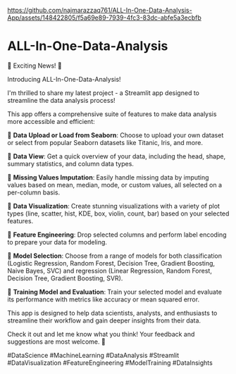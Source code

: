 


https://github.com/najmarazzaq761/ALL-In-One-Data-Analysis-App/assets/148422805/f5a69e89-7939-4fc3-83dc-abfe5a3ecbfb


# ALL-In-One-Data-Analysis

🌟 Exciting News! 🌟

Introducing ALL-In-One-Data-Analysis!

I'm thrilled to share my latest project - a Streamlit app designed to streamline the data analysis process! 

This app offers a comprehensive suite of features to make data analysis more accessible and efficient:

🔹 **Data Upload or Load from Seaborn**: Choose to upload your own dataset or select from popular Seaborn datasets like Titanic, Iris, and more.

🔹 **Data View**: Get a quick overview of your data, including the head, shape, summary statistics, and column data types.

🔹 **Missing Values Imputation**: Easily handle missing data by imputing values based on mean, median, mode, or custom values, all selected on a per-column basis.

🔹 **Data Visualization**: Create stunning visualizations with a variety of plot types (line, scatter, hist, KDE, box, violin, count, bar) based on your selected features.

🔹 **Feature Engineering**: Drop selected columns and perform label encoding to prepare your data for modeling.

🔹 **Model Selection**: Choose from a range of models for both classification (Logistic Regression, Random Forest, Decision Tree, Gradient Boosting, Naive Bayes, SVC) and regression (Linear Regression, Random Forest, Decision Tree, Gradient Boosting, SVR).

🔹 **Training Model and Evaluation**: Train your selected model and evaluate its performance with metrics like accuracy or mean squared error.

This app is designed to help data scientists, analysts, and enthusiasts to streamline their workflow and gain deeper insights from their data.

Check it out and let me know what you think! Your feedback and suggestions are most welcome. 🙌

#DataScience #MachineLearning #DataAnalysis #Streamlit #DataVisualization #FeatureEngineering #ModelTraining #DataInsights

